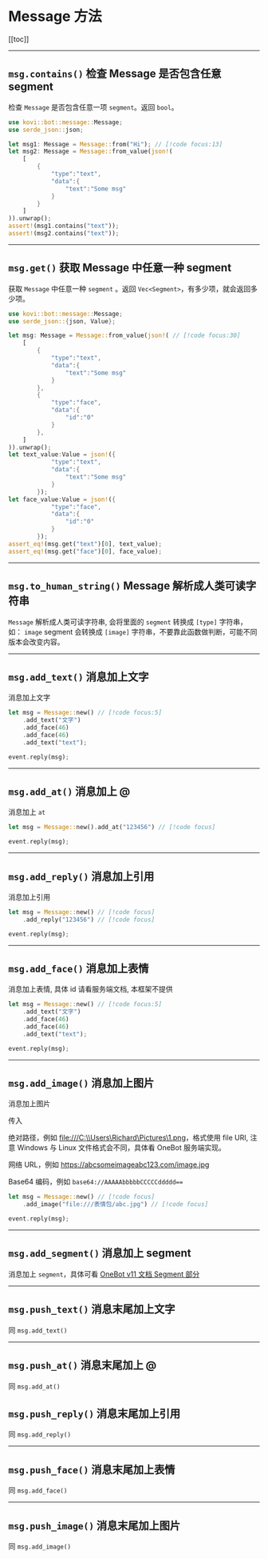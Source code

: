 # Message 方法

[[toc]]

***

## `msg.contains()` 检查 Message 是否包含任意 segment

检查 `Message` 是否包含任意一项 `segment`。返回 `bool`。

```rust
use kovi::bot::message::Message;
use serde_json::json;

let msg1: Message = Message::from("Hi"); // [!code focus:13]
let msg2: Message = Message::from_value(json!(
    [
        {
            "type":"text",
            "data":{
                "text":"Some msg"    
            }
        }
    ]
)).unwrap();
assert!(msg1.contains("text"));
assert!(msg2.contains("text"));
```

***

## `msg.get()` 获取 Message 中任意一种 segment

获取 `Message` 中任意一种 `segment` 。返回 `Vec<Segment>`，有多少项，就会返回多少项。

```rust
use kovi::bot::message::Message;
use serde_json::{json, Value};

let msg: Message = Message::from_value(json!( // [!code focus:30]
    [
        {
            "type":"text",
            "data":{
                "text":"Some msg"    
            }
        },
        {
            "type":"face",
            "data":{
                "id":"0"    
            }
        },
    ]
)).unwrap();
let text_value:Value = json!({
            "type":"text",
            "data":{
                "text":"Some msg"    
            }
        });
let face_value:Value = json!({
            "type":"face",
            "data":{
                "id":"0"    
            }
        });
assert_eq!(msg.get("text")[0], text_value);
assert_eq!(msg.get("face")[0], face_value);
```

***

## `msg.to_human_string()` Message 解析成人类可读字符串

`Message` 解析成人类可读字符串, 会将里面的 `segment` 转换成 `[type]` 字符串，如： `image` segment 会转换成 `[image]` 字符串，不要靠此函数做判断，可能不同版本会改变内容。

***

## `msg.add_text()` 消息加上文字

消息加上文字

```rust
let msg = Message::new() // [!code focus:5]
    .add_text("文字")
    .add_face(46)
    .add_face(46)
    .add_text("text");

event.reply(msg);
```

***

## `msg.add_at()` 消息加上 @

消息加上 `at`

```rust
let msg = Message::new().add_at("123456") // [!code focus]

event.reply(msg);
```

***

## `msg.add_reply()` 消息加上引用

消息加上引用

```rust
let msg = Message::new() // [!code focus]
    .add_reply("123456") // [!code focus]

event.reply(msg);
```

***

## `msg.add_face()` 消息加上表情

消息加上表情, 具体 id 请看服务端文档, 本框架不提供

```rust
let msg = Message::new() // [!code focus:5]
    .add_text("文字")
    .add_face(46)
    .add_face(46)
    .add_text("text");

event.reply(msg);
```

***

## `msg.add_image()` 消息加上图片

消息加上图片

传入

绝对路径，例如 <file:///C:\\Users\Richard\Pictures\1.png>，格式使用 file URI, 注意 Windows 与 Linux 文件格式会不同，具体看 OneBot 服务端实现。

网络 URL，例如 <https://abcsomeimageabc123.com/image.jpg>

Base64 编码，例如 `base64://AAAAAbbbbbCCCCCddddd==`

```rust
let msg = Message::new() // [!code focus]
    .add_image("file:///表情包/abc.jpg") // [!code focus]

event.reply(msg);
```

***

## `msg.add_segment()` 消息加上 segment

消息加上 `segment`，具体可看 [OneBot v11 文档 Segment 部分](https://github.com/botuniverse/onebot-11/blob/master/message/segment.md)

***

## `msg.push_text()` 消息末尾加上文字

同 `msg.add_text()` 

***

## `msg.push_at()` 消息末尾加上 @

同 `msg.add_at()` 

## `msg.push_reply()` 消息末尾加上引用

同 `msg.add_reply()` 

***

## `msg.push_face()` 消息末尾加上表情

同 `msg.add_face()` 

***

## `msg.push_image()` 消息末尾加上图片

同 `msg.add_image()` 